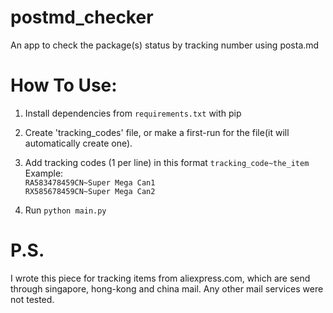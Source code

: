 postmd_checker
==============

An app to check the package(s) status by tracking number using posta.md


How To Use:
===

  1. Install dependencies from `requirements.txt` with pip
  2. Create 'tracking_codes' file, or make a first-run for the file(it will automatically create one).
  3. Add tracking codes (1 per line) in this format `tracking_code~the_item` <br />
      Example: <br />
      `RA583478459CN~Super Mega Can1` <br />
      `RX585678459CN~Super Mega Can2` <br />
  
  4. Run `python main.py`
  

P.S.
===

I wrote this piece for tracking items from aliexpress.com, which are send through singapore, hong-kong and china mail. Any other mail services were not tested.
